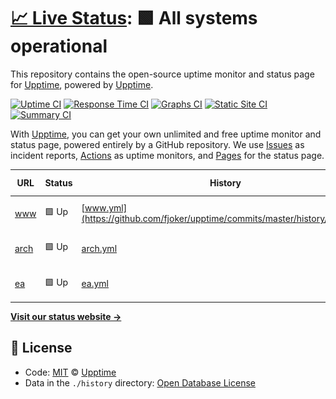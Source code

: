 # [📈 Live Status](https://demo.upptime.js.org): <!--live status--> **🟩 All systems operational**

This repository contains the open-source uptime monitor and status page for [Upptime](https://upptime.js.org), powered by [Upptime](https://github.com/upptime/upptime).

[![Uptime CI](https://github.com/koj-co/upptime/workflows/Uptime%20CI/badge.svg)](https://github.com/koj-co/upptime/actions?query=workflow%3A%22Uptime+CI%22)
[![Response Time CI](https://github.com/koj-co/upptime/workflows/Response%20Time%20CI/badge.svg)](https://github.com/koj-co/upptime/actions?query=workflow%3A%22Response+Time+CI%22)
[![Graphs CI](https://github.com/koj-co/upptime/workflows/Graphs%20CI/badge.svg)](https://github.com/koj-co/upptime/actions?query=workflow%3A%22Graphs+CI%22)
[![Static Site CI](https://github.com/koj-co/upptime/workflows/Static%20Site%20CI/badge.svg)](https://github.com/koj-co/upptime/actions?query=workflow%3A%22Static+Site+CI%22)
[![Summary CI](https://github.com/koj-co/upptime/workflows/Summary%20CI/badge.svg)](https://github.com/koj-co/upptime/actions?query=workflow%3A%22Summary+CI%22)

With [Upptime](https://upptime.js.org), you can get your own unlimited and free uptime monitor and status page, powered entirely by a GitHub repository. We use [Issues](https://github.com/upptime/upptime/issues) as incident reports, [Actions](https://github.com/upptime/upptime/actions) as uptime monitors, and [Pages](https://demo.upptime.js.org) for the status page.

<!--start: status pages-->
<!-- This summary is generated by Upptime (https://github.com/upptime/upptime) -->
<!-- Do not edit this manually, your changes will be overwritten -->

| URL                              | Status | History                                                                       | Response Time                                                              | Uptime                                                                                                                                                                                                 |
| -------------------------------- | ------ | ----------------------------------------------------------------------------- | -------------------------------------------------------------------------- | ------------------------------------------------------------------------------------------------------------------------------------------------------------------------------------------------------ |
| [www](https://www.eduwill.net)   | 🟩 Up  | [www.yml](https://github.com/fjoker/upptime/commits/master/history/www.yml)   | <img alt="Response time graph" src="./graphs/www.png" height="20"> 983ms   | [![Uptime 100.00%](https://img.shields.io/endpoint?url=https%3A%2F%2Fraw.githubusercontent.com%2Ffjoker%2Fupptime%2Fmaster%2Fapi%2Fwww%2Fuptime.json)](https://fjoker.github.io/upptime/history/www)   |
| [arch](https://arch.eduwill.net) | 🟩 Up  | [arch.yml](https://github.com/fjoker/upptime/commits/master/history/arch.yml) | <img alt="Response time graph" src="./graphs/arch.png" height="20"> 1006ms | [![Uptime 100.00%](https://img.shields.io/endpoint?url=https%3A%2F%2Fraw.githubusercontent.com%2Ffjoker%2Fupptime%2Fmaster%2Fapi%2Farch%2Fuptime.json)](https://fjoker.github.io/upptime/history/arch) |
| [ea](https://ea.eduwill.net)     | 🟩 Up  | [ea.yml](https://github.com/fjoker/upptime/commits/master/history/ea.yml)     | <img alt="Response time graph" src="./graphs/ea.png" height="20"> 1443ms   | [![Uptime 100.00%](https://img.shields.io/endpoint?url=https%3A%2F%2Fraw.githubusercontent.com%2Ffjoker%2Fupptime%2Fmaster%2Fapi%2Fea%2Fuptime.json)](https://fjoker.github.io/upptime/history/ea)     |

<!--end: status pages-->

[**Visit our status website →**](https://demo.upptime.js.org)

## 📄 License

- Code: [MIT](./LICENSE) © [Upptime](https://upptime.js.org)
- Data in the `./history` directory: [Open Database License](https://opendatacommons.org/licenses/odbl/1-0/)
